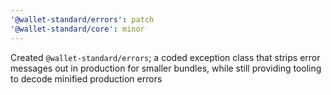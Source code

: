 ```yaml
---
'@wallet-standard/errors': patch
'@wallet-standard/core': minor
---
```


Created `@wallet-standard/errors`; a coded exception class that strips error messages out in production for smaller bundles, while still providing tooling to decode minified production errors

